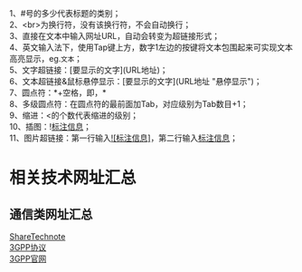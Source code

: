 1、\#号的多少代表标题的类别；<br>
2、\<br>为换行符，没有该换行符，不会自动换行；<br>
3、直接在文本中输入网址URL，自动会转变为超链接形式；<br>
4、英文输入法下，使用Tap键上方，数字1左边的按键将文本包围起来可实现文本高亮显示，eg.`文本`；<br>
5、文字超链接：[要显示的文字]\(URL地址)；<br>
6、文本超链接&鼠标悬停显示：[要显示的文字]\(URL地址 "悬停显示")；<br>
7、圆点符：\*+空格，即，* <br>
8、多级圆点符：在圆点符的最前面加Tab，对应级别为Tab数目+1；<br>
9、缩进：<的个数代表缩进的级别；<br>
10、插图：\![标注信息](URL "悬停显示")；<br>
11、图片超链接：第一行输入[![标注信息]](图片超链接URL)，第二行输入[标注信息](图片URL "悬停显示")；<br>
# 相关技术网址汇总
## 通信类网址汇总
[ShareTechnote](http://www.sharetechnote.com)<br>
[3GPP协议](http://www.3GPP.org/ftp/Specs/archive/)<br>
[3GPP官网](http://www.3gpp.org/)<br>
